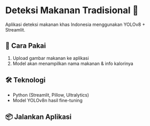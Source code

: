 # Deteksi Makanan Tradisional 🍱

Aplikasi deteksi makanan khas Indonesia menggunakan YOLOv8 + Streamlit.

## 🔧 Cara Pakai
1. Upload gambar makanan ke aplikasi
2. Model akan menampilkan nama makanan & info kalorinya

## 🛠️ Teknologi
- Python (Streamlit, Pillow, Ultralytics)
- Model YOLOv8n hasil fine-tuning

## 📦 Jalankan Aplikasi
